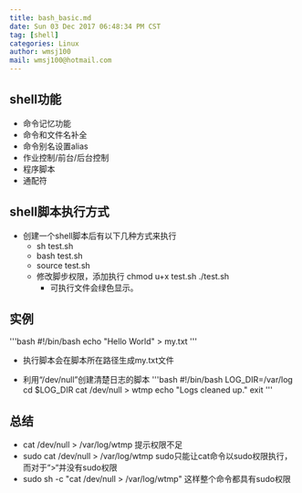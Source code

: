 ```yaml
---
title: bash_basic.md
date: Sun 03 Dec 2017 06:48:34 PM CST
tag: [shell]
categories: Linux
author: wmsj100
mail: wmsj100@hotmail.com
---
```


## shell功能
- 命令记忆功能
- 命令和文件名补全
- 命令别名设置alias
- 作业控制/前台/后台控制
- 程序脚本
- 通配符

## shell脚本执行方式

- 创建一个shell脚本后有以下几种方式来执行
	- sh test.sh
	- bash test.sh
	- source test.sh
	- 修改脚步权限，添加执行 chmod u+x test.sh ./test.sh
		- 可执行文件会绿色显示。

## 实例
'''bash
#!/bin/bash
echo "Hello World" > my.txt
'''
- 执行脚本会在脚本所在路径生成my.txt文件

- 利用“/dev/null”创建清楚日志的脚本
'''bash
#!/bin/bash
LOG_DIR=/var/log
cd $LOG_DIR
cat /dev/null > wtmp
echo "Logs cleaned up."
exit
'''

## 总结
- cat /dev/null > /var/log/wtmp 提示权限不足
- sudo cat /dev/null > /var/log/wtmp sudo只能让cat命令以sudo权限执行，而对于“>“并没有sudo权限
- sudo sh -c "cat /dev/null > /var/log/wtmp" 这样整个命令都具有sudo权限
